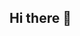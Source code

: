 ## Hi there 👋

<!--
**ddenerson/ddenerson** is a ✨ _special_ ✨ repository because its `README.md` (this file) appears on your GitHub profile.


# Ola 
